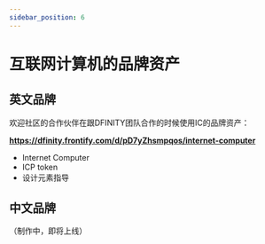 ```yaml
---
sidebar_position: 6
---
```


# 互联网计算机的品牌资产

## 英文品牌

欢迎社区的合作伙伴在跟DFINITY团队合作的时候使用IC的品牌资产：

**https://dfinity.frontify.com/d/pD7yZhsmpqos/internet-computer**


- Internet Computer
- ICP token
- 设计元素指导

## 中文品牌

（制作中，即将上线）

